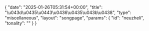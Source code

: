 {
    "date": "2025-01-26T05:31:54+00:00",
    "title": "\u043d\u0435\u0443\u0436\u0435\u043b\u0438",
    "type": "miscellaneous",
    "layout": "songpage",
    "params": {
        "id": "neuzheli",
        "tonality": ""
    }
}